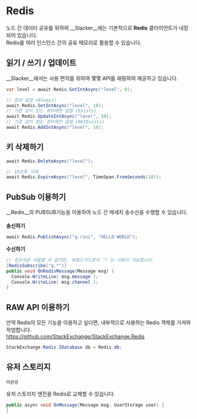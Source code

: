 Redis
====
노드 간 데이터 공유를 위하여 __Slacker__에는 기본적으로 __Redis__ 클라이언트가 내장되어 있습니다.<br>
Redis를 여러 인스턴스 간의 공유 메모리로 활용할 수 있습니다.

읽기 / 쓰기 / 업데이트
----
__Slacker__에서는 사용 편의를 위하여 몇몇 API를 래핑하여 제공하고 있습니다.
```cs
var level = await Redis.GetIntAsync("level", 0);

// 항상 설정 (Always)
await Redis.SetIntAsync("level", 10);
// 기존 값이 있는 경우에만 설정 (Exists)
await Redis.UpdateIntAsync("level", 10);
// 기존 값이 없는 경우에만 설정 (NotExists)
await Redis.AddIntAsync("level", 10);
```

키 삭제하기
----
```cs
await Redis.DeleteAsync("level");

// 10초후 삭제
await Redis.ExpireAsync("level", TimeSpan.FromSeconds(10));
```

PubSub 이용하기
----
__Redis__의 PUBSUB기능을 이용하여 노드 간 메세지 송수신을 수행할 수 있습니다.<br>
<br>
__송신하기__
```cs
await Redis.PublishAsync("q.rini", "HELLO WORLD");
```
__수신하기__
```cs
// 정규식은 사용할 수 없지만, 와일드카드문자 `*`는 사용이 가능합니다.
[RedisSubscribe("q.*")]
public void OnRedisMessage(Message msg) {
  Console.WriteLine( msg.message );
  Console.WriteLine( msg.channel );
}
```

RAW API 이용하기
----
만약 Redis의 모든 기능을 이용하고 싶다면, 내부적으로 사용하는 Redis 객체를 가져와 작업합니다.<br>
https://github.com/StackExchange/StackExchange.Redis
```cs
StackExchange.Redis.IDatabase db = Redis.db;
```

유저 스토리지
----
```
미완성
```
유저 스토리지 엔진을 Redis로 교체할 수 있습니다.

```cs
public async void OnMessage(Message msg, UserStorage user) {
}
```
